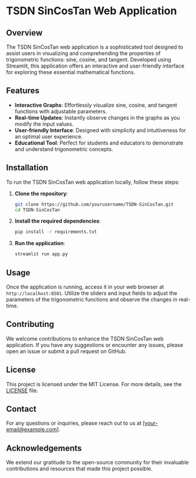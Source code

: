 # TSDN SinCosTan Web Application

## Overview
The TSDN SinCosTan web application is a sophisticated tool designed to assist users in visualizing and comprehending the properties of trigonometric functions: sine, cosine, and tangent. Developed using Streamlit, this application offers an interactive and user-friendly interface for exploring these essential mathematical functions.

## Features
- **Interactive Graphs**: Effortlessly visualize sine, cosine, and tangent functions with adjustable parameters.
- **Real-time Updates**: Instantly observe changes in the graphs as you modify the input values.
- **User-friendly Interface**: Designed with simplicity and intuitiveness for an optimal user experience.
- **Educational Tool**: Perfect for students and educators to demonstrate and understand trigonometric concepts.

## Installation
To run the TSDN SinCosTan web application locally, follow these steps:

1. **Clone the repository**:
    ```bash
    git clone https://github.com/yourusername/TSDN-SinCosTan.git
    cd TSDN-SinCosTan
    ```

2. **Install the required dependencies**:
    ```bash
    pip install -r requirements.txt
    ```

3. **Run the application**:
    ```bash
    streamlit run app.py
    ```

## Usage
Once the application is running, access it in your web browser at `http://localhost:8501`. Utilize the sliders and input fields to adjust the parameters of the trigonometric functions and observe the changes in real-time.

## Contributing
We welcome contributions to enhance the TSDN SinCosTan web application. If you have any suggestions or encounter any issues, please open an issue or submit a pull request on GitHub.

## License
This project is licensed under the MIT License. For more details, see the [LICENSE](LICENSE) file.

## Contact
For any questions or inquiries, please reach out to us at [your-email@example.com].

## Acknowledgements
We extend our gratitude to the open-source community for their invaluable contributions and resources that made this project possible.
